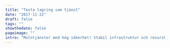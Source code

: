 ```yaml
---
title: "Testa lagring som tjänst"
date: "2017-11-22"
draft: false
tags: ""
showthedate: false
pageimage: ""
intro: "Molntjänster med hög säkerhet! Stabil infrastruktur och resurskonsumering efter behov utan att förlora kontroll över din data."
---
```

